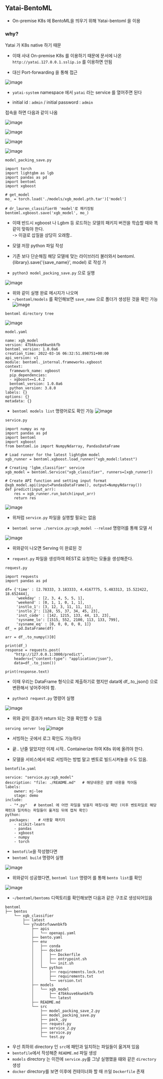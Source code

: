 
## Yatai-BentoML

- On-premise K8s 에 BentoML을 띄우기 위해 Yatai-bentoml 을 이용

### why?
Yatai 가 K8s native 하기 때문

- 이때 사내 On-premise K8s 를 이용하기 때문에 문서에 나온 \
`http://yatai.127.0.0.1.sslip.io` 를 이용하면 안됨

- 대신 Port-forwarding 을 통해 접근

![image](./images/1.png)
- `yatai-system` namespace 에서 `yatai` 라는 service 를 열어주면 된다

- initial id : `admin` / initial password : `admin`

접속을 하면 다음과 같이 나옴

![image](./images/2.png)

![image](./images/3.png)

![image](./images/4.png)

![image](./images/5.png)



`model_packing_save.py`
```
import torch
import lightgbm as lgb
import pandas as pd
import bentoml
import xgboost

# get_model
mo_ = torch.load('./models/xgb_model.pth.tar')['model']

# dr_lauren_classifier와 'model'로 패키징됨
bentoml.xgboost.save('xgb_model', mo_)

```
- 이때 반드시 xgboost 나 Lgbm 등 로드하는 모델의 패키지 버전을 학습할 때와 똑같이 맞춰야 한다. \
-> 이걸로 삽질을 상당히 오래함..

- 모델 저장 python 파일 작성
- 기존 보다 단순해짐 해당 모델에 맞는 라이브러리 불러와서 bentoml.{library}.save('{save_name}', model) 로 작성 가
- `python3 model_packing_save.py` 으로 실행 

![image](./images/6.png)

- 위와 같이 실행 완료 메시지가 나오며
- `~/bentoml/models` 를 확인해보면 `save_name` 으로 폴더가 생성된 것을 확인 가능
![image](./images/7.png)

`bentoml directory tree`

![image](./images/8.png)


`model.yaml`
```
name: xgb_model
version: 47bkkuve6kwnbkfb
bentoml_version: 1.0.0a6
creation_time: 2022-03-16 06:32:51.898751+00:00
api_version: v1
module: bentoml._internal.frameworks.xgboost
context:
  framework_name: xgboost
  pip_dependencies:
  - xgboost==1.4.2
  bentoml_version: 1.0.0a6
  python_version: 3.8.0
labels: {}
options: {}
metadata: {}
```

- `bentoml models list` 명령어로도 확인 가능
![image](./images/9.png)


`service.py`
```
import numpy as np
import pandas as pd
import bentoml
import xgboost
from bentoml.io import NumpyNdarray, PandasDataFrame

# Load runner for the latest lightgbm model 
xgb_runner = bentoml.xgboost.load_runner("xgb_model:latest")

# Creating 'lgbm_classifier' service 
xgb_model = bentoml.Service("xgb_classifier", runners=[xgb_runner])

# Create API function and setting input format
@xgb_model.api(input=PandasDataFrame(), output=NumpyNdarray())
def predict(input_arr):
    res = xgb_runner.run_batch(input_arr)  
    return res
```

![image](./images/10.png)

- 위처럼 `service.py` 파일을 실행할 필요는 없음

- `bentoml serve ./service.py:xgb_model --reload` 명령어를 통해 모델 서

![image](./images/11.png)


- 위와같이 나오면 Serving 이 완료된 것

- `request.py` 파일을 생성하여 REST로 요청하는 모듈을 생성해준다.

`request.py`
```
import requests
import pandas as pd

df= {'time' : [2.78333, 3.183333, 4.4167775, 5.483313, 15.522422, 18.652444], 
     'weekday' : [2, 3, 4, 5, 5, 1], 
     'weekend' : [0, 1, 1, 0, 1, 1], 
     'instlo_1': [3, 12, 3, 11, 11, 11],
     'instlo_2': [128, 55, 37, 34, 45, 23],
     'inst_code' : [142, 1215, 133, 44, 13, 23], 
     'sysname_lo': [1515, 552, 2100, 113, 133, 799], 
     'sysname_eq' : [0, 0, 0, 0, 0, 1]}
df_ = pd.DataFrame(df)

arr = df_.to_numpy()[0]

print(df_)
response = requests.post(
    "http://127.0.0.1:3000/predict",
    headers={"content-type": "application/json"},
    data=df_.to_json())

print(response.text)
```

- 이때 우리는 DataFrame 형식으로 제출하기로 했지만 data에 df_.to_json() 으로 변환해서 넣어주어야 함.

- `python3 request.py` 명령어 실행

![image](./images/12.png)

- 위와 같이 결과가 return 되는 것을 확인할 수 있음

`serving server log`
![image](./images/13.png)
- 서빙하는 곳에서 로그 확인도 가능하다

- 끝.. 난줄 알았지만 이제 시작.. Containerize 하여 K8s 위에 올려야 한다.


- 모델을 서비스에서 바로 서빙하는 방법 말고 벤토로 빌드시켜놓을 수도 있음.

`bentofile.yaml`
```
service: "service.py:xgb_model"
description: "file: ./README.md"   # 해당내용은 설명 내용을 적어둠
labels:
    owner: mj-lee
    stage: demo
include:
  - "*.py"   # bentoml 에 어떤 파일을 넣을지 매칭시킬 패턴 (이후 벤토파일로 해당 패턴과 일치하는 파일들이 옮겨짐 뒤에 캡쳐 확인)
python:
  packages:    # 사용할 패키지
    - scikit-learn
    - pandas
    - xgboost
    - numpy
    - torch
```

- `bentofile`을  작성했다면
- `bentoml build` 명령어 실행

![image](./images/14.png)

- 위와같이 성공했다면, `bentoml list` 명령어 를 통해 `bento list`를 확인

![image](./images/15.png)

- `~/bentoml/bentoms` 디렉토리를 확인해보면 다음과 같은 구조로 생성되어있음
```
bentoml
├── bentos
    └── xgb_classifier
        ├── latest
        └── y7xubtvfuwwnbkfb
            ├── apis
            │   └── openapi.yaml
            ├── bento.yaml
            ├── env
            │   ├── conda
            │   ├── docker
            │   │   ├── Dockerfile
            │   │   ├── entrypoint.sh
            │   │   └── init.sh
            │   └── python
            │       ├── requirements.lock.txt
            │       ├── requirements.txt
            │       └── version.txt
            ├── models
            │   └── xgb_model
            │       ├── 47bkkuve6kwnbkfb
            │       └── latest
            ├── README.md
            └── src
                ├── model_packing_save_2.py
                ├── model_packing_save.py
                ├── pack_.py
                ├── request.py
                ├── service_2.py
                ├── service.py
                └── test.py
```
- 우선 최하위 directory 인 `src`에 패턴과 일치하는 파일들이 옮겨져 있음
- `bentofile`에서 작성해준 `README.md` 파일 생성
- `models` directory 는 이전에 `service.py`를 그냥 실행했을 떄와 같은 `directory` 생성
- `docker` directory를 보면 이후에 컨테이너화 할 때 쓰일 `Dockerfile` 존재